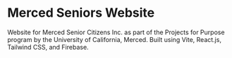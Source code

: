 # Merced Seniors Website
Website for Merced Senior Citizens Inc. as part of the Projects for Purpose program by the University of California, Merced.
Built using Vite, React.js, Tailwind CSS, and Firebase.
